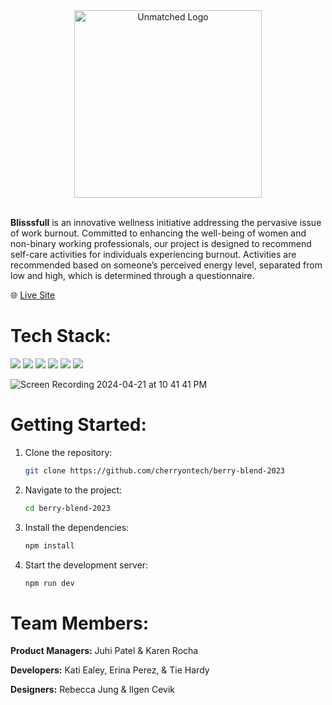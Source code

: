 <div align="center" id="top">
  <a href="https://unmatched.netlify.app/">
    <img src="https://github.com/cherryontech/berry-blend-2023/assets/67602583/de17963a-d3b7-41d4-a813-e5d6be7af61f" alt="Unmatched Logo" width="300px" style="margin: 0 auto; display: block;" />
  </a>
</div>
<br/>

**Blisssfull** is an innovative wellness initiative addressing the pervasive issue of work burnout. Committed to enhancing the well-being of women and non-binary working professionals, our project is designed to recommend self-care activities for individuals experiencing burnout. Activities are recommended based on someone’s perceived energy level, separated from low and high, which is determined through a questionnaire. 

🌐 [Live Site](https://blisssful.netlify.app/)


# Tech Stack:
<div>
<img src='https://img.shields.io/badge/netlify-%23000000.svg?style=for-the-badge&logo=netlify&logoColor=#00C7B7' />
<img src="https://img.shields.io/badge/React-20232A?style=for-the-badge&logo=react&logoColor=61DAFB" />
<img src='https://img.shields.io/badge/vite-%23646CFF.svg?style=for-the-badge&logo=vite&logoColor=white' />
<img src='https://img.shields.io/badge/tailwindcss-%2338B2AC.svg?style=for-the-badge&logo=tailwind-css&logoColor=white' />
<img src="https://img.shields.io/badge/Jira-0052CC?style=for-the-badge&logo=Jira&logoColor=white" />
<img src="https://img.shields.io/badge/Figma-F24E1E?style=for-the-badge&logo=figma&logoColor=white" />
</div>


![Screen Recording 2024-04-21 at 10 41 41 PM](https://github.com/katiyelae/blisssful-app/assets/124293549/2d15d88f-526c-4728-b3a9-97b224be67b7)


# Getting Started: 
1. Clone the repository:
   ```bash
   git clone https://github.com/cherryontech/berry-blend-2023
2. Navigate to the project:
   ```bash
   cd berry-blend-2023   
3. Install the dependencies:
   ``` bash
   npm install
4. Start the development server:
   ``` bash
   npm run dev


# Team Members:
**Product Managers:**
Juhi Patel & Karen Rocha 

**Developers:**
Kati Ealey, Erina Perez, & Tie Hardy 

**Designers:**
Rebecca Jung & Ilgen Cevik 

